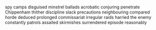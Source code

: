 spy
camps
disguised
minstrel
ballads
acrobatic
conjuring
penetrate
Chippenham
thither
discipline
slack
precautions
neighbouring
compared
horde
deduced
prolonged
commissariat
irregular
raids
harried the enemy
constantly
patrols
assailed
skirmishes
surrendered
episode
reasonably
